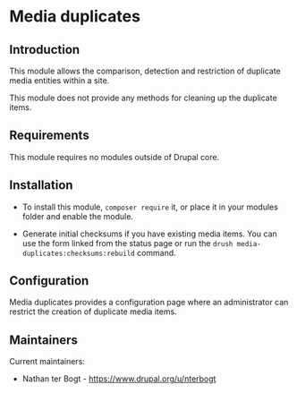 # Media duplicates

## Introduction

This module allows the comparison, detection and restriction of duplicate media
entities within a site. 

This module does not provide any methods for cleaning up the duplicate items.


## Requirements

This module requires no modules outside of Drupal core.


## Installation

* To install this module, `composer require` it, or  place it in your modules
  folder and enable the module.

* Generate initial checksums if you have existing media items. You can use the 
  form linked from the status page or run the 
  `drush media-duplicates:checksums:rebuild` command.


## Configuration

Media duplicates provides a configuration page where an administrator can
restrict the creation of duplicate media items.


## Maintainers

Current maintainers:

* Nathan ter Bogt - https://www.drupal.org/u/nterbogt
